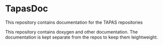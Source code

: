 # TapasDoc
This repository contains documentation for the TAPAS repositories

This repository contains doxygen and other documentation. 
The documentation is kept separate from the repos to keep them leightweight.
